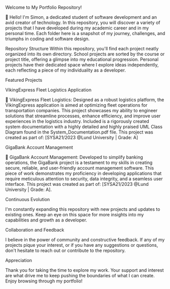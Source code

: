 Welcome to My Portfolio Repository!


👋 Hello! I'm Simon, a dedicated student of software development and an avid creator of technology.
In this repository, you will discover a variety of projects that I have developed during my academic career and in my personal time. Each folder here is a snapshot of my journey, challenges, and triumphs in coding and software design.

Repository Structure
Within this repository, you'll find each project neatly organized into its own directory. School projects are sorted by the course or project title, offering a glimpse into my educational progression. Personal projects have their dedicated space where I explore ideas independently, each reflecting a piece of my individuality as a developer.

Featured Projects

VikingExpress Fleet Logistics Application

🚚 VikingExpress Fleet Logistics: Designed as a robust logistics platform, the VikingExpress application is aimed at optimizing fleet operations for transportation companies. This project showcases my ability to engineer solutions that streamline processes, enhance efficiency, and improve user experiences in the logistics industry.
Included is a rigorously created system documentation with a highly detailed and highly praised UML Class Diagram found in the System_Documentation.pdf file.
This project was created as part of:
[SYSA21/2023 @Lund University | Grade: A]

GigaBank Account Management

🏦 GigaBank Account Management: Developed to simplify banking operations, the GigaBank project is a testament to my skills in creating secure, reliable, and user-friendly account management software. This piece of work demonstrates my proficiency in developing applications that require meticulous attention to security, data integrity, and a seamless user interface. 
This project was created as part of:
[SYSA21/2023 @Lund University | Grade: A].

Continuous Evolution

I'm constantly expanding this repository with new projects and updates to existing ones. Keep an eye on this space for more insights into my capabilities and growth as a developer.

Collaboration and Feedback

I believe in the power of community and constructive feedback. If any of my projects pique your interest, or if you have any suggestions or questions, don't hesitate to reach out or contribute to the repository.

Appreciation

Thank you for taking the time to explore my work. Your support and interest are what drive me to keep pushing the boundaries of what I can create. Enjoy browsing through my portfolio!

